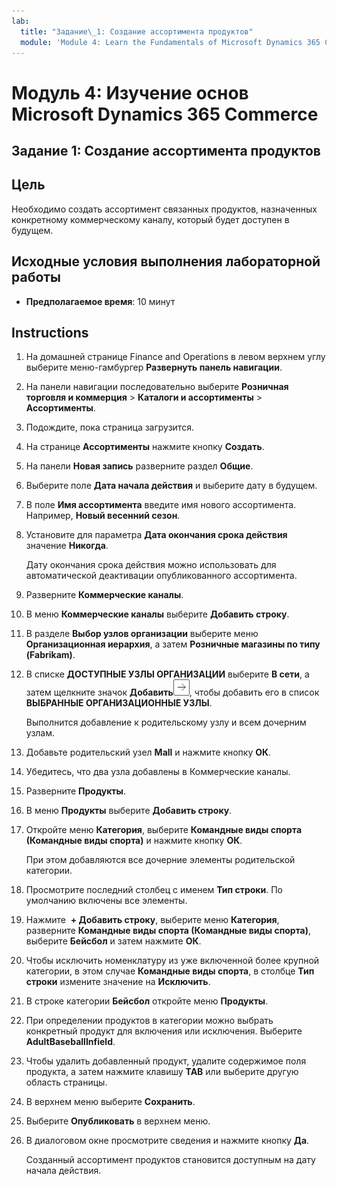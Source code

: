 ```yaml
---
lab:
  title: "Задание\_1: Создание ассортимента продуктов"
  module: 'Module 4: Learn the Fundamentals of Microsoft Dynamics 365 Commerce'
---
```


# Модуль 4: Изучение основ Microsoft Dynamics 365 Commerce

## Задание 1: Создание ассортимента продуктов

## Цель

Необходимо создать ассортимент связанных продуктов, назначенных конкретному коммерческому каналу, который будет доступен в будущем. 

## Исходные условия выполнения лабораторной работы

   - **Предполагаемое время**: 10 минут

## Instructions

1.  На домашней странице Finance and Operations в левом верхнем углу выберите меню-гамбургер **Развернуть панель навигации**.

2.  На панели навигации последовательно выберите **Розничная торговля и коммерция** > **Каталоги и ассортименты** > **Ассортименты**.

3.  Подождите, пока страница загрузится.

4.  На странице **Ассортименты** нажмите кнопку **Создать**.

5.  На панели **Новая запись** разверните раздел **Общие**.

6.  Выберите поле **Дата начала действия** и выберите дату в будущем.

7.  В поле **Имя ассортимента** введите имя нового ассортимента. Например, **Новый весенний сезон**.

8.  Установите для параметра **Дата окончания срока действия** значение **Никогда**.

    Дату окончания срока действия можно использовать для автоматической деактивации опубликованного ассортимента.

9.  Разверните **Коммерческие каналы**.

10. В меню **Коммерческие каналы** выберите **Добавить строку**.

11. В разделе **Выбор узлов организации** выберите меню **Организационная иерархия**, а затем **Розничные магазины по типу (Fabrikam)**.

12. В списке **ДОСТУПНЫЕ УЗЛЫ ОРГАНИЗАЦИИ** выберите **В сети**, а затем щелкните значок **Добавить**![Picture 15](./media/04-learn-the-fundamentals-of-dynamics-365-commerce-17.png), чтобы добавить его в список **ВЫБРАННЫЕ ОРГАНИЗАЦИОННЫЕ УЗЛЫ**.

    Выполнится добавление к родительскому узлу и всем дочерним узлам.

13. Добавьте родительский узел **Mall** и нажмите кнопку **ОК**.

14. Убедитесь, что два узла добавлены в Коммерческие каналы.

15. Разверните **Продукты**.

16. В меню **Продукты** выберите **Добавить строку**.

17. Откройте меню **Категория**, выберите **Командные виды спорта (Командные виды спорта)** и нажмите кнопку **ОК**.

    При этом добавляются все дочерние элементы родительской категории.

18. Просмотрите последний столбец с именем **Тип строки**. По умолчанию включены все элементы.

19. Нажмите  **+ Добавить строку**, выберите меню **Категория**, разверните **Командные виды спорта (Командные виды спорта)**, выберите **Бейсбол** и затем нажмите **ОК**.

20. Чтобы исключить номенклатуру из уже включенной более крупной категории, в этом случае **Командные виды спорта**, в столбце **Тип строки** измените значение на **Исключить**.

21. В строке категории **Бейсбол** откройте меню **Продукты**.

22. При определении продуктов в категории можно выбрать конкретный продукт для включения или исключения. Выберите **AdultBaseballInfield**.

23. Чтобы удалить добавленный продукт, удалите содержимое поля продукта, а затем нажмите клавишу **TAB** или выберите другую область страницы.

24. В верхнем меню выберите **Сохранить**.

25. Выберите **Опубликовать** в верхнем меню.

26. В диалоговом окне просмотрите сведения и нажмите кнопку **Да**.

    Созданный ассортимент продуктов становится доступным на дату начала действия.

